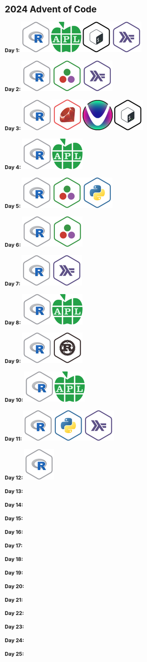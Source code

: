 # 2024 Advent of Code

### Day  1: <img src=".logos/r.png"><img src=".logos/apl.png" height="96px"><img src=".logos/bash.png"><img src=".logos/haskell.png">
### Day  2: <img src=".logos/r.png"><img src=".logos/julia.png"><img src=".logos/haskell.png">
### Day  3: <img src=".logos/r.png"><img src=".logos/ruby.png"><img src=".logos/uiua.png" height="96px"><img src=".logos/bash.png">
### Day  4: <img src=".logos/r.png"><img src=".logos/apl.png" height="96px">
### Day  5: <img src=".logos/r.png"><img src=".logos/julia.png"><img src=".logos/python.png">
### Day  6: <img src=".logos/r.png"><img src=".logos/julia.png">
### Day  7: <img src=".logos/r.png"><img src=".logos/haskell.png">
### Day  8: <img src=".logos/r.png"><img src=".logos/apl.png" height="96px">
### Day  9: <img src=".logos/r.png"><img src=".logos/rust.png">
### Day 10: <img src=".logos/r.png"><img src=".logos/apl.png" height="96px">
### Day 11: <img src=".logos/r.png"><img src=".logos/python.png"><img src=".logos/haskell.png">
### Day 12: <img src=".logos/r.png">
### Day 13: 
### Day 14: 
### Day 15: 
### Day 16: 
### Day 17: 
### Day 18: 
### Day 19: 
### Day 20: 
### Day 21: 
### Day 22: 
### Day 23: 
### Day 24: 
### Day 25: 
